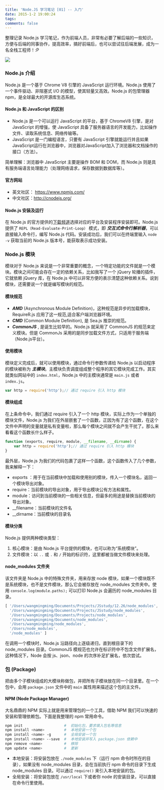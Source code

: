 ```yaml
---
title: 'Node.JS 学习笔记 [01] -- 入门'
date: 2015-1-2 19:00:24
tags:
comments: false
---
```


整理记录 Node.js 学习笔记，作为前端人员，非常有必要了解后端的一些知识，方便与后端的同事协作，提高效率，搞好前端后，也可以尝试往后端发展，成为一名全栈工程师！:P
<!-- more -->
![](http://ww4.sinaimg.cn/mw690/6057861cgw1fb6vlzd7i7j20go08cjro.jpg)
### Node.js 介绍
Node.js 是一个基于 Chrome V8 引擎的 JavaScript 运行环境。Node.js 使用了一个事件驱动、非阻塞式 I/O 的模型，使其轻量又高效。Node.js 的包管理器 npm，是全球最大的开源库生态系统。

#### Node.js 和 JavaScript 的区别
- Node.js 是一个可以运行 JavaScript 的平台，基于 ChromeV8 引擎，是对 JavaScript 的增强，使 JavaScript 具备了服务器语言的开发能力，比如操作文件、读取系统信息、网络传输等。
- JavaScript 是一门编程语言，只要有 JavaScript 引擎就能运行并且如果JavaScript运行在浏览器中，浏览器对JavaScript加入了浏览器和文档操作的接口（方法）。

<div class="tip">
简单理解：浏览器中 JavaScript 主要是操作 BOM 和 DOM，而 Node.js 则是具有服务端语言处理能力（处理网络请求，保存数据到数据库等）。
</div>

#### 官方网站
- 英文社区： https://www.npmjs.com/
- 中文社区：http://cnodejs.org/

#### Node.js 安装及运行
在 Node.js 的官方提供的[下载频道](https://nodejs.org/en/download/)选择对应的平台及安装程序安装即可。Node.js 提供了 `REPL（Read-Evaluate-Print-Loop）` 模式，即 ***交互式命令行解析器***，可以直接输入命令行，编写 Node.js 代码。安装成功后，我们可以在终端里输入 `node -v` 获取当前的 Node.js 版本号，能获取表示成功安装。

### Node.js 模块
模块对于 Node.js 来说是一个非常重要的概念，一个特定功能的文件就是一个模块。模块之间可能会存在一定的依赖关系，比如我写了一个 jQuery 轮播的插件，它就依赖 jQuery 库，在 Node.js 中可以非常方便的表示清楚这种依赖关系。说到模块，还需要说一个就是编写模块的规范。

#### 模块规范
- ***AMD*** (Asynchronous Module Definition)，这种规范是异步的加载模块，RequireR.js 应用了这一规范,适合客户端浏览器环境。
- ***CMD*** (Common Module Definition), 是 Sea.js 推崇的规范。
- ***CommonJS*** , 是诞生比较早的。Node.js 就采用了 CommonJS 的规范来定义模块。但是 CommonJs 采用的是同步加载文件方式，只适用于服务端（Node.js平台）。

#### 使用模块
模块定义完成后，就可以使用模块，通过命令行参数传递给 Node.js 以启动程序的模块被称为 ***主模块***。主模块负责调度组成整个程序的其它模块完成工作。其实就类似网站中的 `index.html`，Node.js 中的主模块通常是 `main.js` 或者 `index.js`。
```js
var http = require('http');// 通过 require 引入 http 模块
```

#### 模块组成
在上条命令中，我们通过 require 引入了一个 http 模块，实际上作为一个单独的模块文件，Node.js 为我们在外层嵌套了一个函数，正因为有了这个函数，在这个文件中声明的变量就是私有变量啦，那么每个模块之间就不会产生干扰了。那么来看看这个函数长什么样子。
```js
function (exports, require, module, __filename, __dirname) {
    var http = require('http');// 通过 require 引入 http 模块
}
```
最外层，Node.js 为我们的代码包裹了这样一个函数，这个函数传入了几个参数，我来解释一下：
- exports ：用于在当前模块中加载和使用别的模块，传入一个模块名，返回一个模块导出对象。
- require：当前模块的导出对象，用于导出模块公有方法和属性。
- module：访问到当前模块的一些相关信息，但最多的用途是替换当前模块的导出对象。
- __filename：当前模块的文件名
- __dirname：当前模块的目录名

#### 模块分类
Node.js 提供两种模块类型：
1. 核心模块：是由 Node.js 平台提供的模块，也可以称为“系统模块”。
2. 文件模块：以 `..` 或 `.` 和 `/` 开始的标识符，这里都被当做文件模块来处理。

#### node_modules 文件夹
该文件夹是 Node.js 中的特殊文件夹，用来存放 node 模块，如果一个模块既不是系统模块，也不是文件模块，那么它会被存放在 node_modules 文件夹中。使用 `console.log(module.paths);` 可以打印 Node.js 会遍历的 node_modules 目录。
```js
[ '/Users/wangmingming/Documents/Projects/JSstudy/12.26/node_modules',
  '/Users/wangmingming/Documents/Projects/JSstudy/node_modules',
  '/Users/wangmingming/Documents/Projects/node_modules',
  '/Users/wangmingming/Documents/node_modules',
  '/Users/wangmingming/node_modules',
  '/Users/node_modules',
  '/node_modules' ]
```
<div class="tip">
在调用一个模块时，Node.js 沿路径向上逐级递归，直到根目录下的 node_modules 目录。CommonJS 模规范也允许在标识符中不包含文件扩展名，这种情况下，Node 会按 js、json、node 的次序补足扩展名，依次尝试。
</div>

### 包 (Package)
把由多个子模块组成的大模块称做包，并把所有子模块放在同一个目录里。在一个包中，会用 `package.json` 文件中的 `main` 属性用来描述这个包的主文件。

#### NPM (Node Package Manager)
大名鼎鼎的 NPM 实际上就是用来管理包的一个工具，借助 NPM 我们可以快速的安装和管理依赖包。下面是我整理的 npm 常用命令。
```bash
npm init                   #  初始化包，要求填入包名等信息
npm install <name>         #  本地安装一个包
npm install <name> -g      #  全局安装一个包
npm install <name> --save  #  本地安装并写入 package.json 依赖中
npm remove <name>          #  移除
npm update <name>          #  更新

```
- 本地安装：将安装包放在 `./node_modules` 下（运行 npm 命令时所在的目录），如果没有 node_modules 目录，会在当前执行 npm 命令的目录下生成 node_modules 目录。可以通过 `require()` 来引入本地安装的包。
- 全局安装：将安装包放在 `/usr/local` 下或者你 node 的安装目录，可以直接在命令行里使用。
